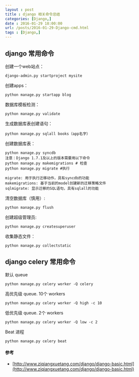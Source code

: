 ```yaml
---
layout : post
title : django 相关命令总结
categories: [Django,] 
date : 2016-01-29 18:00:00
url: /posts/2016-01-29-Django-cmd.html 
tags : [Django,]
---
```




## django 常用命令 

创建一个web站点：

    django-admin.py startproject mysite

创建apps：

    python manage.py startapp blog
    
数据库模板检测：

    python manage.py validate

生成数据库表创建语句：

    python manage.py sqlall books（app名字）
    
创建数据库表：

    python manage.py syncdb
    注意：Django 1.7.1及以上的版本需要用以下命令
    python manage.py makemigrations # 检查
    python manage.py migrate #执行
    
    migrate: 用于执行迁移动作，具有syncdb的功能
    makemigrations: 基于当前的model创建新的迁移策略文件
    sqlmigrate: 显示迁移的SQL语句，具有sqlall的功能

清空数据库（慎用）:

    python manage.py flush
    
创建超级管理员:

    python manage.py createsuperuser

收集静态文件：

    python manage.py collectstatic

## django celery 常用命令

默认 queue

    python manage.py celery worker -Q celery

高优先级 queue. 10个 workers

    python manage.py celery worker -Q high -c 10

低优先级 queue. 2个 workers
    
    python manage.py celery worker -Q low -c 2

Beat 进程

    python manage.py celery beat



#### 参考

* [http://www.ziqiangxuetang.com/django/django-basic.html](http://www.ziqiangxuetang.com/django/django-basic.html)